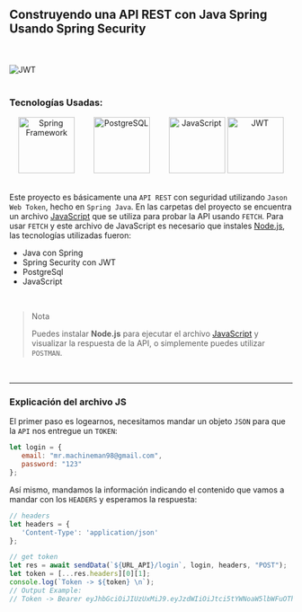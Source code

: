 ## Construyendo una API REST con Java Spring Usando Spring Security
<br/><br/>
![JWT](https://www.vaadata.com/blog/wp-content/uploads/2016/12/JWT_tokens_EN.png)
<br/><br/>
### Tecnologías Usadas:

<div style="text-align:center">
    <img src="https://upload.wikimedia.org/wikipedia/commons/4/44/Spring_Framework_Logo_2018.svg" alt="Spring Framework" width="100" height="100" style="margin-right: 30px">
    <img src="https://upload.wikimedia.org/wikipedia/commons/2/29/Postgresql_elephant.svg" alt="PostgreSQL" width="100" height="100" style="margin-right: 30px">
    <img src="https://user-images.githubusercontent.com/74254687/236692714-d73a9823-a6c2-44df-aa4d-8910ea5be2aa.png" alt="JavaScript" width="100" height="100">
 <img src="https://seeklogo.com/images/J/jwt-io-json-web-token-logo-40E02494CD-seeklogo.com.png" alt="JWT" width="100" height="100">
</div>



<br/>


Este proyecto es básicamente una `API REST` con seguridad utilizando `Jason Web Token`, hecho en `Spring Java`. En las carpetas del proyecto se encuentra un archivo [JavaScript](https://github.com/Mr-Machine98/JWT-SPRING-JAVA-API-REST/blob/main/src/main/resources/templates/js/TestJsApiRest.js) que se utiliza para probar la API usando `FETCH`. Para usar `FETCH` y este archivo de JavaScript es necesario que instales [Node.js](https://nodejs.org/es), las tecnologías utilizadas fueron:



- Java con Spring
- Spring Security con JWT
- PostgreSql
- JavaScript




<br/>



> Nota
>
>Puedes instalar **Node.js** para ejecutar el archivo [JavaScript](https://github.com/Mr-Machine98/JWT-SPRING-JAVA-API-REST/blob/main/src/main/resources/templates/js/TestJsApiRest.js) y visualizar la respuesta de la API, o simplemente puedes utilizar `POSTMAN`.
 
 <br/>
 <hr/>
 
 ### Explicación del archivo JS
 
 El primer paso es logearnos, necesitamos mandar un objeto `JSON` para que la `API` nos entregue un `TOKEN`:
 ```javascript
 let login = {
    email: "mr.machineman98@gmail.com",
    password: "123"
};
 ```
 Así mismo, mandamos la información indicando el contenido que vamos a mandar con los `HEADERS` y esperamos la respuesta:

 ```javascript
// headers
let headers = {
    'Content-Type': 'application/json'
};

// get token
let res = await sendData(`${URL_API}/login`, login, headers, "POST");
let token = [...res.headers][0][1];
console.log(`Token -> ${token} \n`);
// Output Example: 
// Token -> Bearer eyJhbGciOiJIUzUxMiJ9.eyJzdWIiOiJtci5tYWNoaW5lbWFuOThAZ21haWwuY29tIiwiZXhwIjoxNjgzNDg0NjA2LCJub21icmUiOiJKdWFuIENhbWlsbyBNYW1pYW4gUnVpeiJ9.ZnJzdi5vzucqPs8QOnZrFWAiPCTCoSvJaz9JEQ0OM1-IwWnexsZItjgobG84G6RaZZKKvtVJhYODD3vWLG6cjA 

 ```
 
 
